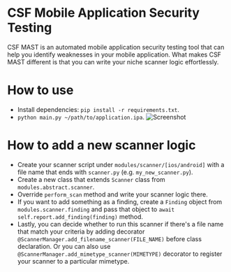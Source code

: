# CSF Mobile Application Security Testing
CSF MAST is an automated mobile application security testing tool that can help you identify weaknesses in your mobile application. What makes CSF MAST different is that you can write your niche scanner logic effortlessly.

# How to use
- Install dependencies: `pip install -r requirements.txt`.
- `python main.py ~/path/to/application.ipa`.
![Screenshot](https://i.ibb.co/gWcsn93/Screenshot-2022-11-01-at-20-44-09.png)

# How to add a new scanner logic
- Create your scanner script under `modules/scanner/[ios/android]` with a file name that ends with `scanner.py` (e.g. `my_new_scanner.py`).
- Create a new class that extends `Scanner` class from `modules.abstract.scanner`.
- Override `perform_scan` method and write your scanner logic there.
- If you want to add something as a finding, create a `Finding` object from `modules.scanner.finding` and pass that object to `await self.report.add_finding(finding)` method.
- Lastly, you can decide whether to run this scanner if there's a file name that match your criteria by adding decorator `@ScannerManager.add_filename_scanner(FILE_NAME)` before class declaration. Or you can also use `@ScannerManager.add_mimetype_scanner(MIMETYPE)` decorator to register your scanner to a particular mimetype.
